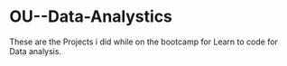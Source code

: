 # OU--Data-Analystics
These are the Projects i did while on the bootcamp for Learn to code for Data analysis.
